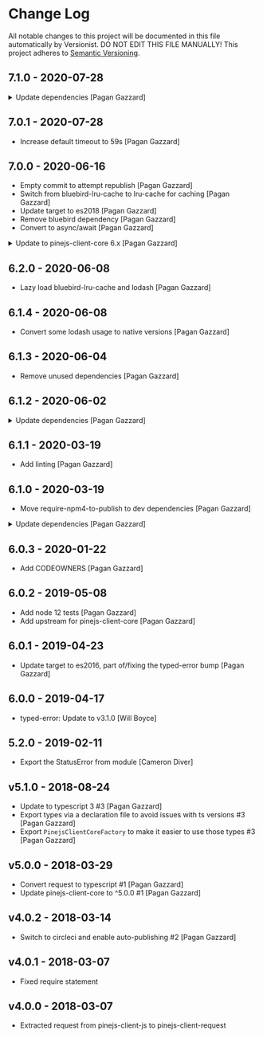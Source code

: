 # Change Log

All notable changes to this project will be documented in this file
automatically by Versionist. DO NOT EDIT THIS FILE MANUALLY!
This project adheres to [Semantic Versioning](http://semver.org/).

## 7.1.0 - 2020-07-28


<details>
<summary> Update dependencies [Pagan Gazzard] </summary>

> ### pinejs-client-js-6.1.0 - 2020-07-21
> 
> * Add support for using named ids [Pagan Gazzard]
> 
> ### pinejs-client-js-6.0.1 - 2020-06-19
> 
> * Drop unnecessary async from request() [Thodoris Greasidis]
> 
</details>

## 7.0.1 - 2020-07-28

* Increase default timeout to 59s [Pagan Gazzard]

## 7.0.0 - 2020-06-16

* Empty commit to attempt republish [Pagan Gazzard]
* Switch from bluebird-lru-cache to lru-cache for caching [Pagan Gazzard]
* Update target to es2018 [Pagan Gazzard]
* Remove bluebird dependency [Pagan Gazzard]
* Convert to async/await [Pagan Gazzard]

<details>
<summary> Update to pinejs-client-core 6.x [Pagan Gazzard] </summary>

> ### pinejs-client-js-6.0.0 - 2020-06-04
> 
> * Increase minimum es version to es2015 [Pagan Gazzard]
> * Convert to async/await [Pagan Gazzard]
> * Remove now unnecessary PinejsClientCoreFactory [Pagan Gazzard]
> * Switch to using native promises [Pagan Gazzard]
> * Drop support for deprecated request overrides [Pagan Gazzard]
> * Drop support for deprecated `query` method [Pagan Gazzard]
> * Drop support for deprecated string based requests [Pagan Gazzard]
> * Use `;` for expand options instead of `&` [Pagan Gazzard]
</details>

## 6.2.0 - 2020-06-08

* Lazy load bluebird-lru-cache and lodash [Pagan Gazzard]

## 6.1.4 - 2020-06-08

* Convert some lodash usage to native versions [Pagan Gazzard]

## 6.1.3 - 2020-06-04

* Remove unused dependencies [Pagan Gazzard]

## 6.1.2 - 2020-06-02


<details>
<summary> Update dependencies [Pagan Gazzard] </summary>

> ### pinejs-client-js-5.8.0 - 2020-05-29
> 
> * Generate optional builds for es2015/es2018 as well as the default es5 [Pagan Gazzard]

> ### pinejs-client-js-5.7.1 - 2020-05-25
> 
> * Update dependencies [Pagan Gazzard]

> ### pinejs-client-js-5.7.0 - 2020-04-15
> 
> * Make transformGetResult a method , to ease overriding the get method [Thodoris Greasidis]
</details>

## 6.1.1 - 2020-03-19

* Add linting [Pagan Gazzard]

## 6.1.0 - 2020-03-19

* Move require-npm4-to-publish to dev dependencies [Pagan Gazzard]

<details>
<summary> Update dependencies [Pagan Gazzard] </summary>

> ### typed-error-3.2.0 - 2019-11-20
> 
> * update deps and specify minimum engine requirements [Will Boyce]

> ### pinejs-client-js-5.6.11 - 2020-02-21
> 
> * 🐛: Fix missing `deprecated.getStringParams` function [Andreas Fitzek]

> ### pinejs-client-js-5.6.10 - 2020-02-14
> 
> * Update to resin-lint 3.x [Pagan Gazzard]

> ### pinejs-client-js-5.6.9 - 2020-02-14
> 
> * CircleCI: Remove deploy job as it's handled by balenaCI [Pagan Gazzard]

> ### pinejs-client-js-5.6.8 - 2020-02-14
> 
> * Add the missing `method` on the post method [Thodoris Greasidis]

> ### pinejs-client-js-5.6.7 - 2020-02-14
> 
> * Deprecate request overrides [Pagan Gazzard]
> * Deprecate queries using a string url [Pagan Gazzard]
> * Deprecate `query` in favor of `get` [Pagan Gazzard]

> ### pinejs-client-js-5.6.6 - 2020-02-14
> 
> * Allow resource/$count in $filter [Pagan Gazzard]

> ### pinejs-client-js-5.6.5 - 2020-01-30
> 
> * Remove `defaults` helper in favour of `??` [Pagan Gazzard]

> ### pinejs-client-js-5.6.4 - 2020-01-30
> 
> * Avoid allocations when destroying a poll [Pagan Gazzard]

> ### pinejs-client-js-5.6.3 - 2020-01-30
> 
> * Improve `RawFilter` typing [Pagan Gazzard]

> ### pinejs-client-js-5.6.2 - 2020-01-29
> 
> * Update dependencies [Pagan Gazzard]

> ### pinejs-client-js-5.6.1 - 2020-01-22
> 
> * Switch most CODEOWNERS entries to a team [Pagan Gazzard]

> ### pinejs-client-js-5.6.0 - 2019-07-12
> 
> * Add 'upsert' method supporting natural keys, requires Pinejs ^10.19.1 [Thodoris Greasidis]

> ### pinejs-client-js-5.5.4 - 2019-06-18
> 
> * Remove unnecessary `string` type that is handled by the `Params` type [Pagan Gazzard]

> ### pinejs-client-js-5.5.3 - 2019-06-18
> 
> * Use an .npmrc to prevent creating a package-lock on each install [Thodoris Greasidis]

> ### pinejs-client-js-5.5.2 - 2019-06-10
> 
> * Add some type casting so that it compiles on TypeScript 3.5 [Thodoris Greasidis]

> ### pinejs-client-js-5.5.1 - 2019-05-15
> 
> * Fix downstream declaration creation errors due to `Dictionary` [Pagan Gazzard]

> ### pinejs-client-js-5.5.0 - 2019-05-15
> 
> * Add a prepare method that prepares a query into a function [Pagan Gazzard]

> ### pinejs-client-js-5.4.1 - 2019-05-10
> 
> * Add CODEOWNERS [Gergely Imreh]

> ### pinejs-client-js-5.4.0 - 2019-05-10
> 
> * Add support for parameter aliases in resource ids [Pagan Gazzard]

> ### pinejs-client-js-5.3.10 - 2019-05-10
> 
> * Deduplicate transformation of GET results [Pagan Gazzard]

> ### pinejs-client-js-5.3.9 - 2019-05-10
> 
> * Simplify how we expose types, which means `subscribe` is now exposed [Pagan Gazzard]

> ### pinejs-client-js-5.3.8 - 2019-05-09
> 
> * Add automatic formatting via prettier [Pagan Gazzard]

> ### pinejs-client-js-5.3.7 - 2019-05-08
> 
> * Remove node 4 build, add node 12 [Pagan Gazzard]
> * Add .versionbot/CHANGELOG.yml for downstream changelogs [Pagan Gazzard]
</details>

## 6.0.3 - 2020-01-22

* Add CODEOWNERS [Pagan Gazzard]

## 6.0.2 - 2019-05-08

* Add node 12 tests [Pagan Gazzard]
* Add upstream for pinejs-client-core [Pagan Gazzard]

## 6.0.1 - 2019-04-23

* Update target to es2016, part of/fixing the typed-error bump [Pagan Gazzard]

## 6.0.0 - 2019-04-17

* typed-error: Update to v3.1.0 [Will Boyce]

## 5.2.0 - 2019-02-11

* Export the StatusError from module [Cameron Diver]

## v5.1.0 - 2018-08-24

* Update to typescript 3 #3 [Pagan Gazzard]
* Export types via a declaration file to avoid issues with ts versions #3 [Pagan Gazzard]
* Export `PinejsClientCoreFactory` to make it easier to use those types #3 [Pagan Gazzard]

## v5.0.0 - 2018-03-29

* Convert request to typescript #1 [Pagan Gazzard]
* Update pinejs-client-core to ^5.0.0 #1 [Pagan Gazzard]

## v4.0.2 - 2018-03-14

* Switch to circleci and enable auto-publishing #2 [Pagan Gazzard]

## v4.0.1 - 2018-03-07

* Fixed require statement

## v4.0.0 - 2018-03-07

* Extracted request from pinejs-client-js to pinejs-client-request
